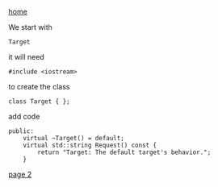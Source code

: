 [home](./page01.md)

We start with 
```
Target
```

it will need
```
#include <iostream>
```

to create the class
```
class Target { };
```

add code
```
public:
    virtual ~Target() = default;
    virtual std::string Request() const {
        return "Target: The default target's behavior.";
    }
```


[page 2](./page02.md)
